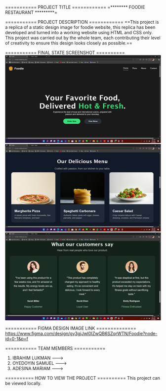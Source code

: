 =========== PROJECT TITLE ============
=******** FOODIE RESTAURANT *********=



=========== PROJECT DESCRIPTION ============
==This project is a replica of a static design image for foodie website, this replica has been developed and turned into a working website using HTML and CSS only.
This project was carried out by the whole team, each contributing their level of creativity to ensure this design looks closely as possible.==



=========== FINAL STATE SCREENSHOT ==========
![alt text](<images/Foodie screenshot 1.png>)
![alt text](<images/Foodie screenshot 2.png>)
![alt text](<images/Foodie screenshot 3.png>)




=========== FIGMA DESIGN IMAGE LINK ==============
https://www.figma.com/design/gy3gjJwI0IZwQB6SZqrWTN/Foodie?node-id=0-1&p=f




=========== TEAM MEMBERS ===========
1. IBRAHIM LUKMAN   --->
2. OYEDOYIN SAMUEL  --->
3. ADESINA MARIAM   --->




========== HOW TO VIEW THE PROJECT ==========
This project can be viewed locally.








